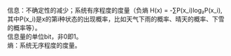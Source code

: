 信息：不确定性的减少；系统有序程度的度量（负熵 H(x) = -∑P(x_i)log₂P(x_i), 其中P(x_i)是x的第i种状态的出现概率，比如天气下雨的概率、晴天的概率、下雪的概率等）。   
信息量的单位bit，非0即1。   
熵：系统无序程度的度量。    
